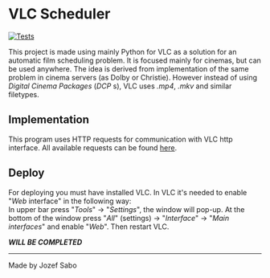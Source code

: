 # VLC Scheduler
[![Tests](https://github.com/jozef-sabo/vlc-http-scheduler/actions/workflows/main.yml/badge.svg)](https://github.com/jozef-sabo/vlc-http-scheduler/actions/workflows/main.yml)   

This project is made using mainly Python for VLC as a solution for an automatic film scheduling problem. It is focused mainly for cinemas, but can be used anywhere. The idea is derived from implementation of the same problem in cinema servers (as Dolby or Christie). However instead of using _Digital Cinema Packages_ (_DCP_ s), VLC uses _.mp4_, _.mkv_ and similar filetypes.

## Implementation
This program uses HTTP requests for communication with VLC http interface. All available requests can be found [here](https://wiki.videolan.org/VLC_HTTP_requests/).

## Deploy
For deploying you must have installed VLC. In VLC it's needed to enable "_Web_ interface" in the following way:  
In upper bar press "_Tools_" -> "_Settings_", the window will pop-up. At the bottom of the window press "_All_" (settings) -> "_Interface_" -> "_Main interfaces_" and enable "_Web_". Then restart VLC.        
   
   
_**WILL BE COMPLETED**_

___
Made by Jozef Sabo